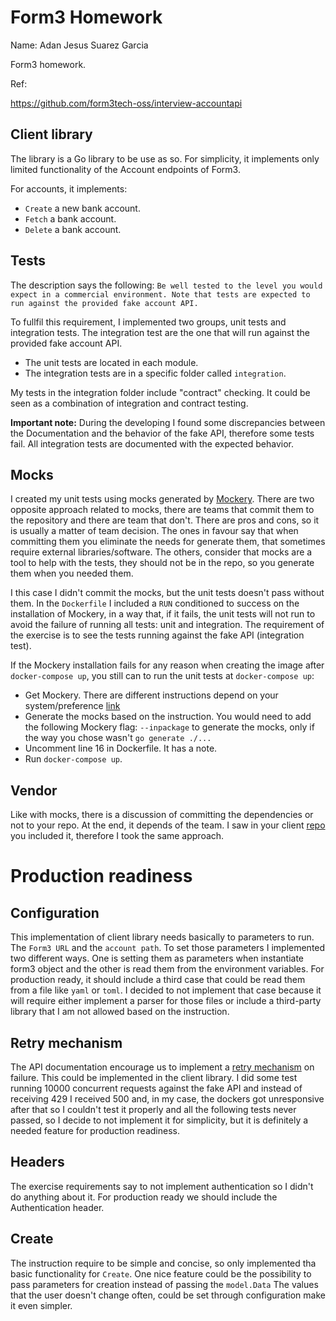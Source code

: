 # Form3 Homework

Name: Adan Jesus Suarez Garcia

Form3 homework.

Ref:

https://github.com/form3tech-oss/interview-accountapi

## Client library

The library is a Go library to be use as so. For simplicity, it implements only limited functionality of the Account endpoints of Form3.

For accounts, it implements:
- `Create` a new bank account.
- `Fetch` a bank account.
- `Delete` a bank account.

## Tests
The description says the following: `Be well tested to the level you would expect in a commercial environment. Note that tests are expected to
run against the provided fake account API.`

To fullfil this requirement, I implemented two groups, unit tests and integration tests. The integration test are the one that will run against
the provided fake account API.
- The unit tests are located in each module.
- The integration tests are in a specific folder called `integration`.

My tests in the integration folder include "contract" checking. It could be seen as a combination of integration and contract testing.

**Important note:** During the developing I found some discrepancies between the Documentation and the behavior of the fake API, therefore some tests fail. All integration tests are documented with the expected behavior.

## Mocks

I created my unit tests using mocks generated by [Mockery](https://github.com/vektra/mockery). There are two opposite approach related to mocks, there are teams that commit them to the repository and there are team that don't. There are pros and cons, so it is usually a matter of team decision. The ones in favour say that when committing them you eliminate the needs for generate them, that sometimes require external libraries/software. The others, consider that mocks are a tool to help with the tests, they should not be in the repo, so you generate them when you needed them.

I this case I didn't commit the mocks, but the unit tests doesn't pass without them. In the `Dockerfile` I included a `RUN` conditioned to success on the installation of Mockery, in a way that, if it fails, the unit tests will not run to avoid the failure of running all tests: unit and integration. The requirement of the exercise is to see the tests running against the fake API (integration test).

If the Mockery installation fails for any reason when creating the image after `docker-compose up`, you still can to run the unit tests at `docker-compose up`:
- Get Mockery. There are different instructions depend on your system/preference [link](https://vektra.github.io/mockery/installation/#github-release)
- Generate the mocks based on the instruction. You would need to add the following Mockery flag: `--inpackage` to generate the mocks, only if the way you chose wasn't `go generate ./...`
- Uncomment line 16 in Dockerfile. It has a note.
- Run `docker-compose up`.

## Vendor

Like with mocks, there is a discussion of committing the dependencies or not to your repo. At the end, it depends of the team.
I saw in your client [repo](https://github.com/form3tech-oss/go-form3) you included it, therefore I took the same approach.

# Production readiness
## Configuration

This implementation of client library needs basically to parameters to run. The `Form3 URL` and the `account path`.
To set those parameters I implemented two different ways. One is setting them as parameters when instantiate form3 object and the other is read them from the environment variables. For production ready, it should include a third case that could be read them from a file like `yaml` or `toml`. I decided to not implement that case because it will require either implement a parser for those files or include a third-party library that I am not allowed based on the instruction.

## Retry mechanism

The API documentation encourage us to implement a [retry mechanism](https://www.api-docs.form3.tech/api/schemes/sepa-instant-credit-transfer/introduction/timeouts/retry-strategy) on failure. This could be implemented in the client library. I did some test running 10000 concurrent requests against the fake API and instead of receiving 429 I received 500 and, in my case, the dockers got unresponsive after that so I couldn't test it properly and all the following tests never passed, so I decide to not implement it for simplicity, but it is definitely a needed feature for production readiness.

## Headers

The exercise requirements say to not implement authentication so I didn't do anything about it. For production ready we should include the Authentication header.

## Create

The instruction require to be simple and concise, so only implemented tha basic functionality for `Create`. One nice feature could be the possibility to pass parameters for creation instead of passing the `model.Data` The values that the user doesn't change often, could be set through configuration make it even simpler.
